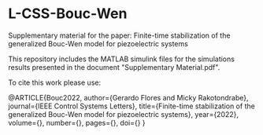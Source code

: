 # L-CSS-Bouc-Wen
Supplementary material for the paper: Finite-time stabilization of the generalized Bouc-Wen model for piezoelectric systems

This repository includes the MATLAB simulink files for the simulations results presented in the document "Supplementary Material.pdf".

To cite this work please use:

@ARTICLE{Bouc2022,
  author={Gerardo Flores and Micky Rakotondrabe},
  journal={IEEE Control Systems Letters},
  title={Finite-time stabilization of the generalized Bouc-Wen model for piezoelectric systems}, 
  year={2022},
  volume={},
  number={},
  pages={},
  doi={}
  }
